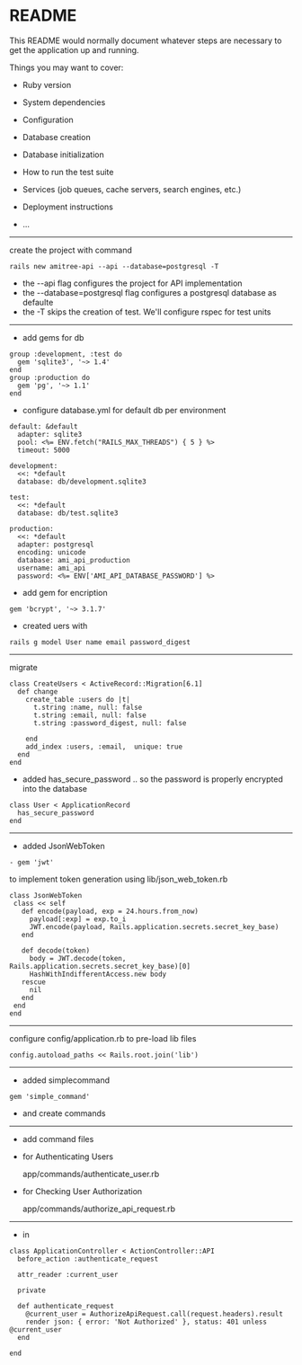 # README

This README would normally document whatever steps are necessary to get the
application up and running.

Things you may want to cover:

* Ruby version

* System dependencies

* Configuration

* Database creation

* Database initialization

* How to run the test suite

* Services (job queues, cache servers, search engines, etc.)

* Deployment instructions

* ...



<hr/>

create the project with command
```
rails new amitree-api --api --database=postgresql -T
```
- the --api flag configures the project for API implementation
- the --database=postgresql flag configures a postgresql database as defaulte
- the -T skips the creation of test. We'll configure rspec for test units

<hr/>

- add gems for db

```
group :development, :test do
  gem 'sqlite3', '~> 1.4'
end
group :production do
  gem 'pg', '~> 1.1'
end
```

- configure database.yml for default db per environment
```
default: &default
  adapter: sqlite3
  pool: <%= ENV.fetch("RAILS_MAX_THREADS") { 5 } %>
  timeout: 5000

development:
  <<: *default
  database: db/development.sqlite3

test:
  <<: *default
  database: db/test.sqlite3

production:
  <<: *default
  adapter: postgresql
  encoding: unicode
  database: ami_api_production
  username: ami_api
  password: <%= ENV['AMI_API_DATABASE_PASSWORD'] %>

```

- add gem for encription
```
gem 'bcrypt', '~> 3.1.7'
```

- created uers with
```
rails g model User name email password_digest
```
<hr/>

migrate
```
class CreateUsers < ActiveRecord::Migration[6.1]
  def change
    create_table :users do |t|
      t.string :name, null: false
      t.string :email, null: false
      t.string :password_digest, null: false

    end
    add_index :users, :email,  unique: true
  end
end
```

- added has_secure_password .. so the password is properly encrypted into the database
```
class User < ApplicationRecord
  has_secure_password
end
```

<hr/>

- added JsonWebToken

```
- gem 'jwt' 
```
to implement token generation using lib/json_web_token.rb
```
class JsonWebToken
 class << self
   def encode(payload, exp = 24.hours.from_now)
     payload[:exp] = exp.to_i
     JWT.encode(payload, Rails.application.secrets.secret_key_base)
   end

   def decode(token)
     body = JWT.decode(token, Rails.application.secrets.secret_key_base)[0]
     HashWithIndifferentAccess.new body
   rescue
     nil
   end
 end
end

```

<hr/>

configure config/application.rb to pre-load lib files

```
config.autoload_paths << Rails.root.join('lib')
```
<hr/>

- added simplecommand

```
gem 'simple_command'
```

- and create commands
  
<hr/>

- add command files
- for Authenticating Users
  
  app/commands/authenticate_user.rb

- for Checking User Authorization
  
  app/commands/authorize_api_request.rb
<hr/>

- in 

```
class ApplicationController < ActionController::API
  before_action :authenticate_request

  attr_reader :current_user

  private

  def authenticate_request
    @current_user = AuthorizeApiRequest.call(request.headers).result
    render json: { error: 'Not Authorized' }, status: 401 unless @current_user
  end

end
```